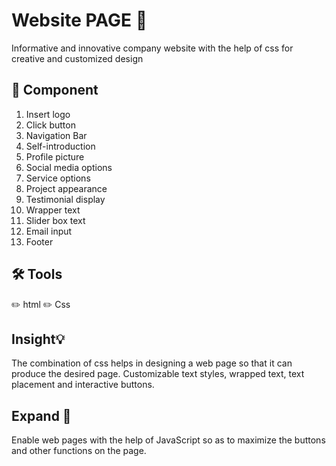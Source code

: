 # Website PAGE 📲 
Informative and innovative company website with the help of css for creative and customized design

## 📌 Component
1. Insert logo
2. Click button
3. Navigation Bar
4. Self-introduction
5. Profile picture
6.  Social media options
7. Service options
8. Project appearance
8. Testimonial display
10. Wrapper text
11. Slider box text
12. Email input
13. Footer 

## 🛠 Tools 
✏️ html
✏️ Css

## Insight💡
The combination of css helps in designing a web page so that it can produce the desired page. 
Customizable text styles, wrapped text, text placement and interactive buttons.

## Expand 📂
Enable web pages with the help of JavaScript so as to maximize the buttons and other functions on the page. 
